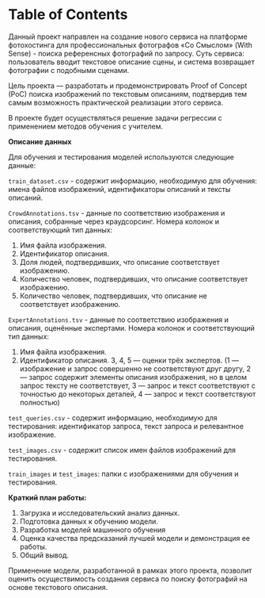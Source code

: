 <h1>Table of Contents<span class="tocSkip"></span></h1>
<div class="toc"><ul class="toc-item"></ul></div>

Данный проект направлен на создание нового сервиса на платформе фотохостинга для профессиональных фотографов «Со Смыслом» (With Sense) - поиска референсных фотографий по запросу. Суть сервиса: пользователь вводит текстовое описание сцены, и система возвращает фотографии с подобными сценами.

Цель проекта — разработать и продемонстрировать Proof of Concept (PoC) поиска изображений по текстовым описаниям, подтвердив тем самым возможность практической реализации этого сервиса.

В проекте будет осуществляться решение задачи регрессии с применением методов обучения с учителем.

**Описание данных**

Для обучения и тестирования моделей используются следующие данные:

`train_dataset.csv` - содержит информацию, необходимую для обучения: имена файлов изображений, идентификаторы описаний и тексты описаний.

`CrowdAnnotations.tsv` - данные по соответствию изображения и описания, собранные через краудсорсинг. Номера колонок и соответствующий тип данных:
1.	Имя файла изображения.
2.	Идентификатор описания.
3.	Доля людей, подтвердивших, что описание соответствует изображению.
4.	Количество человек, подтвердивших, что описание соответствует изображению.
5.	Количество человек, подтвердивших, что описание не соответствует изображению.
	
`ExpertAnnotations.tsv` - данные по соответствию изображения и описания, оценённые экспертами. Номера колонок и соответствующий тип данных:
1.	Имя файла изображения.
2.	Идентификатор описания.
3, 4, 5 — оценки трёх экспертов. (1 — изображение и запрос совершенно не соответствуют друг другу, 2 — запрос содержит элементы описания изображения, но в целом запрос тексту не соответствует, 3 — запрос и текст соответствуют с точностью до некоторых деталей, 4 — запрос и текст соответствуют полностью)

`test_queries.csv` - содержит информацию, необходимую для тестирования: идентификатор запроса, текст запроса и релевантное изображение.

`test_images.csv` - содержит список имен файлов изображений для тестирования.

`train_images` и `test_images`: папки с изображениями для обучения и тестирования.


**Краткий план работы:**
1. Загрузка и исследовательский анализ данных.
1. Подготовка данных к обучению модели.
1. Разработка моделей машинного обучения
1. Оценка качества предсказаний лучшей модели и демонстрация ее работы.
1. Общий вывод.

Применение модели, разработанной в рамках этого проекта, позволит оценить осуществимость создания сервиса по поиску фотографий на основе текстового описания.

